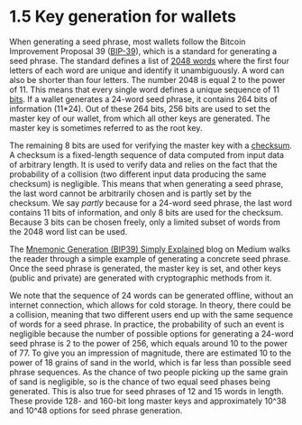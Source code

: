 # 1.5 Key generation for wallets

When generating a seed phrase, most wallets follow the Bitcoin Improvement Proposal 39 ([BIP-39](https://bips.dev/39/)), which is a standard for generating a seed phrase. The standard defines a list of [2048 words](https://github.com/bitcoin/bips/blob/master/bip-0039/english.txt) where the first four letters of each word are unique and identify it unambiguously. A word can also be shorter than four letters. The number 2048 is equal 2 to the power of 11. This means that every single word defines a unique sequence of 11 [bits](https://simple.wikipedia.org/wiki/Bit). If a wallet generates a 24-word seed phrase, it contains 264 bits of information (11*24). Out of these 264 bits, 256 bits are used to set the master key of our wallet, from which all other keys are generated. The master key is sometimes referred to as the root key.

The remaining 8 bits are used for verifying the master key with a [checksum](https://simple.wikipedia.org/wiki/Checksum). A checksum is a fixed-length sequence of data computed from input data of arbitrary length. It is used to verify data and relies on the fact that the probability of a collision (two different input data producing the same checksum) is negligible. This means that when generating a seed phrase, the last word cannot be arbitrarily chosen and is partly set by the checksum. We say *partly* because for a 24-word seed phrase, the last word contains 11 bits of information, and only 8 bits are used for the checksum. Because 3 bits can be chosen freely, only a limited subset of words from the 2048 word list can be used.

The [Mnemonic Generation (BIP39) Simply Explained](https://medium.com/coinmonks/mnemonic-generation-bip39-simply-explained-e9ac18db9477) blog on Medium walks the reader through a simple example of generating a concrete seed phrase. Once the seed phrase is generated, the master key is set, and other keys (public and private) are generated with cryptographic methods from it.

We note that the sequence of 24 words can be generated offline, without an internet connection, which allows for cold storage. In theory, there could be a collision, meaning that two different users end up with the same sequence of words for a seed phrase. In practice, the probability of such an event is negligible because the number of possible options for generating a 24-word seed phrase is 2 to the power of 256, which equals around 10 to the power of 77. To give you an impression of magnitude, there are estimated 10 to the power of 18 grains of sand in the world, which is far less than possible seed phrase sequences. As the chance of two people picking up the same grain of sand is negligible, so is the chance of two equal seed phases being generated. This is also true for seed phrases of 12 and 15 words in length. These provide 128- and 160-bit long master keys and approximately 10^38 and 10^48 options for seed phrase generation.
